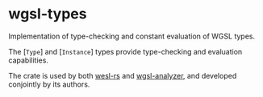 # wgsl-types

Implementation of type-checking and constant evaluation of WGSL types.

The [`Type`] and [`Instance`] types provide type-checking and evaluation capabilities.

The crate is used by both [wesl-rs] and [wgsl-analyzer], and developed conjointly by its authors.

[wesl-rs]: https://github.com/wgsl-tooling-wg/wesl-rs
[wgsl-analyzer]: https://github.com/wgsl-analyzer/wgsl-analyzer
